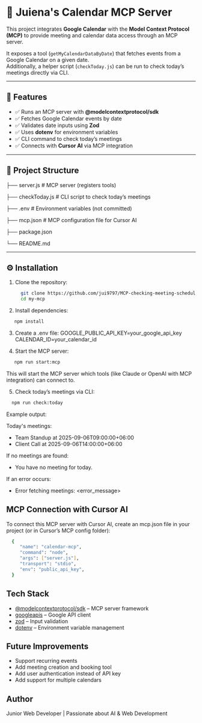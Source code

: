 # 📅 Juiena's Calendar MCP Server

This project integrates **Google Calendar** with the **Model Context Protocol (MCP)** to provide meeting and calendar data access through an MCP server.

It exposes a tool (`getMyCalendarDataByDate`) that fetches events from a Google Calendar on a given date.  
Additionally, a helper script (`checkToday.js`) can be run to check today’s meetings directly via CLI.

---

## 🚀 Features

- ✅ Runs an MCP server with **@modelcontextprotocol/sdk**
- ✅ Fetches Google Calendar events by date
- ✅ Validates date inputs using **Zod**
- ✅ Uses **dotenv** for environment variables
- ✅ CLI command to check today’s meetings
- ✅ Connects with **Cursor AI** via MCP integration

---

## 📂 Project Structure

├── server.js # MCP server (registers tools)

├── checkToday.js # CLI script to check today’s meetings

├── .env # Environment variables (not committed)

├── mcp.json # MCP configuration file for Cursor AI

├── package.json

└── README.md

---

## ⚙️ Installation

1. Clone the repository:
   ```bash
     git clone https://github.com/jui9797/MCP-checking-meeting-schedules
     cd my-mcp
   ```
2. Install dependencies:

```bash
   npm install
```

3. Create a .env file:
   GOOGLE_PUBLIC_API_KEY=your_google_api_key
   CALENDAR_ID=your_calendar_id

4. Start the MCP server:

```bash
   npm run start:mcp
```

This will start the MCP server which tools (like Claude or OpenAI with MCP integration) can connect to.

5. Check today’s meetings via CLI:

```bash
  npm run check:today
```

Example output:

Today's meetings:

- Team Standup at 2025-09-06T09:00:00+06:00
- Client Call at 2025-09-06T14:00:00+06:00

If no meetings are found:

- You have no meeting for today.

If an error occurs:

- Error fetching meetings: <error_message>

## MCP Connection with Cursor AI

To connect this MCP server with Cursor AI, create an mcp.json file in your project (or in Cursor’s MCP config folder):

```bash
  {
     "name": "calendar-mcp",
     "command": "node",
     "args": ["server.js"],
     "transport": "stdio",
     "env": "public_api_key",
  }
```

## Tech Stack

- [@modelcontextprotocol/sdk](https://www.npmjs.com/package/@modelcontextprotocol/sdk) – MCP server framework
- [googleapis](https://www.npmjs.com/package/googleapis) – Google API client
- [zod](https://www.npmjs.com/package/zod) – Input validation
- [dotenv](https://www.npmjs.com/package/dotenv) – Environment variable management

## Future Improvements

- Support recurring events
- Add meeting creation and booking tool
- Add user authentication instead of API key
- Add support for multiple calendars

## Author

Junior Web Developer | Passionate about AI & Web Development
